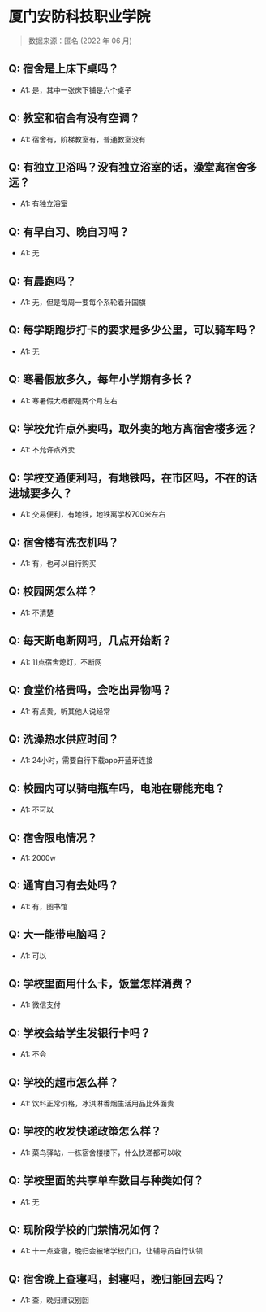 # 厦门安防科技职业学院

> 数据来源：匿名 (2022 年 06 月)

## Q: 宿舍是上床下桌吗？

- A1: 是，其中一张床下铺是六个桌子

## Q: 教室和宿舍有没有空调？

- A1: 宿舍有，阶梯教室有，普通教室没有

## Q: 有独立卫浴吗？没有独立浴室的话，澡堂离宿舍多远？

- A1: 有独立浴室

## Q: 有早自习、晚自习吗？

- A1: 无

## Q: 有晨跑吗？

- A1: 无，但是每周一要每个系轮着升国旗

## Q: 每学期跑步打卡的要求是多少公里，可以骑车吗？

- A1: 无

## Q: 寒暑假放多久，每年小学期有多长？

- A1: 寒暑假大概都是两个月左右

## Q: 学校允许点外卖吗，取外卖的地方离宿舍楼多远？

- A1: 不允许点外卖

## Q: 学校交通便利吗，有地铁吗，在市区吗，不在的话进城要多久？

- A1: 交易便利，有地铁，地铁离学校700米左右

## Q: 宿舍楼有洗衣机吗？

- A1: 有，也可以自行购买

## Q: 校园网怎么样？

- A1: 不清楚

## Q: 每天断电断网吗，几点开始断？

- A1: 11点宿舍熄灯，不断网

## Q: 食堂价格贵吗，会吃出异物吗？

- A1: 有点贵，听其他人说经常

## Q: 洗澡热水供应时间？

- A1: 24小时，需要自行下载app开蓝牙连接

## Q: 校园内可以骑电瓶车吗，电池在哪能充电？

- A1: 不可以

## Q: 宿舍限电情况？

- A1: 2000w

## Q: 通宵自习有去处吗？

- A1: 有，图书馆

## Q: 大一能带电脑吗？

- A1: 可以

## Q: 学校里面用什么卡，饭堂怎样消费？

- A1: 微信支付

## Q: 学校会给学生发银行卡吗？

- A1: 不会

## Q: 学校的超市怎么样？

- A1: 饮料正常价格，冰淇淋香烟生活用品比外面贵

## Q: 学校的收发快递政策怎么样？

- A1: 菜鸟驿站，一栋宿舍楼楼下，什么快递都可以收

## Q: 学校里面的共享单车数目与种类如何？

- A1: 无

## Q: 现阶段学校的门禁情况如何？

- A1: 十一点查寝，晚归会被堵学校门口，让辅导员自行认领

## Q: 宿舍晚上查寝吗，封寝吗，晚归能回去吗？

- A1: 查，晚归建议别回

